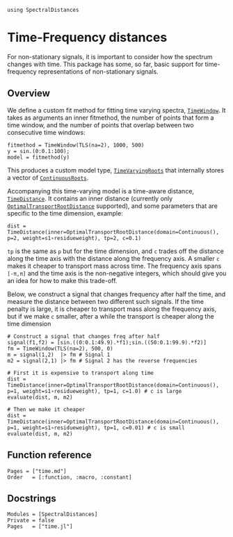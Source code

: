 ```@setup time
using SpectralDistances
```
# Time-Frequency distances
For non-stationary signals, it is important to consider how the spectrum changes with time. This package has some, so far, basic support for time-frequency representations of non-stationary signals.
## Overview

We define a custom fit method for fitting time varying spectra, [`TimeWindow`](@ref). It takes as arguments an inner fitmethod, the number of points that form a time window, and the number of points that overlap between two consecutive time windows:
```@repl time
fitmethod = TimeWindow(TLS(na=2), 1000, 500)
y = sin.(0:0.1:100);
model = fitmethod(y)
```
This produces a custom model type, [`TimeVaryingRoots`](@ref) that internally stores a vector of [`ContinuousRoots`](@ref).

Accompanying this time-varying model is a time-aware distance, [`TimeDistance`](@ref). It contains an inner distance (currently only [`OptimalTransportRootDistance`](@ref) supported), and some parameters that are specific to the time dimension, example:
```@repl time
dist = TimeDistance(inner=OptimalTransportRootDistance(domain=Continuous(), p=2, weight=s1∘residueweight), tp=2, c=0.1)
```
`tp` is the same as `p` but for the time dimension, and `c` trades off the distance along the time axis with the distance along the frequency axis. A smaller `c` makes it cheaper to transport mass across time. The frequency axis spans `[-π,π]` and the time axis is the non-negative integers, which should give you an idea for how to make this trade-off.

Below, we construct a signal that changes frequency after half the time, and measure the distance between two different such signals. If the time penalty is large, it is cheaper to transport mass along the frequency axis, but if we make `c` smaller, after a while the transport is cheaper along the time dimension
```@example time
# Construct a signal that changes freq after half
signal(f1,f2) = [sin.((0:0.1:49.9).*f1);sin.((50:0.1:99.9).*f2)]
fm = TimeWindow(TLS(na=2), 500, 0)
m = signal(1,2)  |> fm # Signal 1
m2 = signal(2,1) |> fm # Signal 2 has the reverse frequencies

# First it is expensive to transport along time
dist = TimeDistance(inner=OptimalTransportRootDistance(domain=Continuous(), p=1, weight=s1∘residueweight), tp=1, c=1.0) # c is large
evaluate(dist, m, m2)
```

```@example time
# Then we make it cheaper
dist = TimeDistance(inner=OptimalTransportRootDistance(domain=Continuous(), p=1, weight=s1∘residueweight), tp=1, c=0.01) # c is small
evaluate(dist, m, m2)
```

## Function reference

```@index
Pages = ["time.md"]
Order   = [:function, :macro, :constant]
```

## Docstrings
```@autodocs
Modules = [SpectralDistances]
Private = false
Pages   = ["time.jl"]
```
